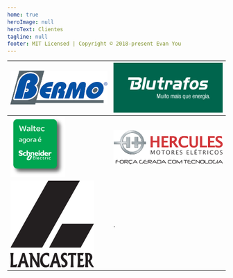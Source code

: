 ```yaml
---
home: true
heroImage: null
heroText: Clientes
tagline: null
footer: MIT Licensed | Copyright © 2018-present Evan You
---
```


|![Bermo](./bermo.png)|![Blutrafos](./logoblutrafos_2010.jpg)|
|---|---|
|![Schneider](./is_becoming_SE_01.png)|![Hercules](./logo-hercules-2.png)|
|![Lancaster](./lancaster.png)|.|
